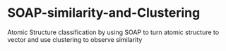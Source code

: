 # SOAP-similarity-and-Clustering
Atomic Structure classification by using SOAP to turn atomic structure to vector and use clustering to observe similarity
